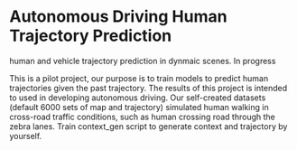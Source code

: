# Autonomous Driving Human Trajectory Prediction
human and vehicle trajectory prediction in dynmaic scenes. In progress

This is a pilot project, our purpose is to train models to predict human trajectories given the past trajectory. The results of this project is intended to used in developing autonomous driving. Our self-created datasets (default 6000 sets of map and trajectory) simulated human walking in cross-road traffic conditions, such as human crossing road through the zebra lanes. Train context_gen script to generate context and trajectory by yourself.  
